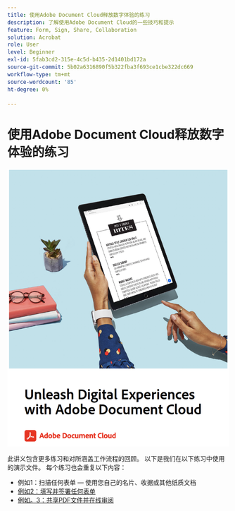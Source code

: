 ```yaml
---
title: 使用Adobe Document Cloud释放数字体验的练习
description: 了解使用Adobe Document Cloud的一些技巧和提示
feature: Form, Sign, Share, Collaboration
solution: Acrobat
role: User
level: Beginner
exl-id: 5fab3cd2-315e-4c5d-b435-2d1401bd172a
source-git-commit: 5b02a6316890f5b322fba3f693ce1cbe322dc669
workflow-type: tm+mt
source-wordcount: '85'
ht-degree: 0%

---
```


# 使用Adobe Document Cloud释放数字体验的练习

[![图像](assets/rebrand.png)](assets/Unleash_Digital_Experiences_with_Adobe_Document_Cloud.pdf)

此讲义包含更多练习和对所涵盖工作流程的回顾。 以下是我们在以下练习中使用的演示文件。 每个练习也会重复以下内容：

* 例如1：扫描任何表单 — 使用您自己的名片、收据或其他纸质文档
* [例如2：填写并签署任何表单](assets/03_FillSignScan.zip)
* [例如。3：共享PDF文件并在线审阅](assets/01_Review.zip)

